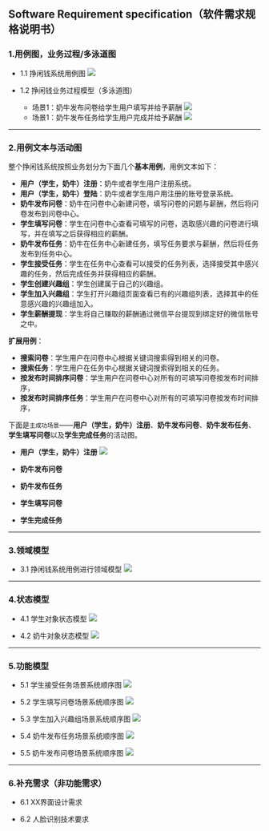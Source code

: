 ## Software Requirement specification（软件需求规格说明书）

### 1.用例图，业务过程/多泳道图
- 1.1 挣闲钱系统用例图
![](pics/SRS/usecase.png)

- 1.2 挣闲钱业务过程模型（多泳道图）
    - 场景1：奶牛发布问卷给学生用户填写并给予薪酬
    ![](pics/SRS/swimlane1.png)
    - 场景1：奶牛发布任务给学生用户完成并给予薪酬
    ![](pics/SRS/swimlane2.png)

---
### 2.用例文本与活动图

整个挣闲钱系统按照业务划分为下面几个**基本用例**，用例文本如下：
- **用户（学生，奶牛）注册**：奶牛或者学生用户注册系统。
- **用户（学生，奶牛）登陆**：奶牛或者学生用户用注册的账号登录系统。
- **奶牛发布问卷**：奶牛在问卷中心新建问卷，填写问卷的问题与薪酬，然后将问卷发布到问卷中心。
- **学生填写问卷**：学生在问卷中心查看可填写的问卷，选取感兴趣的问卷进行填写，并在填写之后获得相应的薪酬。
- **奶牛发布任务**：奶牛在任务中心新建任务，填写任务要求与薪酬，然后将任务发布到任务中心。
- **学生接受任务**：学生在任务中心查看可以接受的任务列表，选择接受其中感兴趣的任务，然后完成任务并获得相应的薪酬。
- **学生创建兴趣组**：学生创建属于自己的兴趣组。
- **学生加入兴趣组**：学生打开兴趣组页面查看已有的兴趣组列表，选择其中的任意感兴趣的兴趣组加入。
- **学生薪酬提现**：学生将自己赚取的薪酬通过微信平台提现到绑定好的微信账号之中。

**扩展用例**：
- **搜索问卷**：学生用户在问卷中心根据关键词搜索得到相关的问卷。
- **搜索任务**：学生用户在任务中心根据关键词搜索得到相关的任务。
- **按发布时间排序问卷**：学生用户在问卷中心对所有的可填写问卷按发布时间排序，
- **按发布时间排序任务**：学生用户在问卷中心对所有的可填写问卷按发布时间排序，

下面是`主成功场景`——**用户（学生，奶牛）注册**、**奶牛发布问卷**、**奶牛发布任务**、**学生填写问卷**以及**学生完成任务**的活动图。
- **用户（学生，奶牛）注册**
![](pics/SRS/registerActivity.png)
- **奶牛发布问卷**

- **奶牛发布任务**

- **学生填写问卷**

- **学生完成任务**

---
### 3.领域模型
- 3.1 挣闲钱系统用例进行领域模型
![](pics/SRS/domainModel.png)

---
### 4.状态模型
- 4.1 学生对象状态模型
![](pics/SRS/stateModelStudent.png)

- 4.2 奶牛对象状态模型
![](pics/SRS/stateModelCow.png)

---
### 5.功能模型
- 5.1 学生接受任务场景系统顺序图
![](pics/SRS/sequenceDiagramStu1.png)

- 5.2 学生填写问卷场景系统顺序图
![](pics/SRS/sequenceDiagramStu2.png)

- 5.3 学生加入兴趣组场景系统顺序图
![](pics/SRS/sequenceDiagramStu3.png)

- 5.4 奶牛发布任务场景系统顺序图
![](pics/SRS/sequenceDiagramCow1.png)

- 5.5 奶牛发布问卷场景系统顺序图
![](pics/SRS/sequenceDiagramCow2.png)

---
### 6.补充需求（非功能需求）
- 6.1 XX界面设计需求

- 6.2 人脸识别技术要求